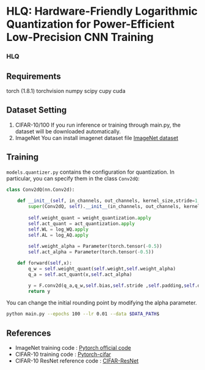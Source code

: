 # HLQ: Hardware-Friendly Logarithmic Quantization for Power-Efficient Low-Precision CNN Training
### HLQ

## Requirements

   torch (1.8.1)
   torchvision
   numpy
   scipy
   cupy
   cuda

## Dataset Setting
1. CIFAR-10/100
If you run inference or training through main.py, the dataset will be downloaded automatically.
2. ImageNet
You can install imagenet dataset file [ImageNet dataset](https://www.image-net.org/download)

## Training
`models.quantizer.py` contains the configuration for quantization. In particular, you can specify them in the class `Conv2dQ`:
```python
class Conv2dQ(nn.Conv2d):
    
    def __init__(self, in_channels, out_channels, kernel_size,stride=1, padding=0, dilation=1,groups=1,bias=False, power=True, additive=True, grad_scale=None):
        super(Conv2dQ, self).__init__(in_channels, out_channels, kernel_size, stride, padding, dilation, groups,bias)
        
        self.weight_quant = weight_quantization.apply
        self.act_quant = act_quantization.apply
        self.WL = log_WQ.apply
        self.AL = log_AQ.apply
 
        self.weight_alpha = Parameter(torch.tensor(-0.5))
        self.act_alpha = Parameter(torch.tensor(-0.5))

    def forward(self,x):
        q_w = self.weight_quant(self.weight,self.weight_alpha)
        q_a = self.act_quant(x,self.act_alpha)

        y = F.conv2d(q_a,q_w,self.bias,self.stride ,self.padding,self.dilation,self.groups)
        return y
```
You can change the initial rounding point by modifying the alpha parameter.


```bash
python main.py --epochs 100 --lr 0.01 --data $DATA_PATH$
```


## References
 * ImageNet training code : [Pytorch official code](https://github.com/pytorch/examples/blob/main/imagenet/main.py)
 * CIFAR-10 training code : [Pytorch-cifar](https://github.com/kuangliu/pytorch-cifar)
 * CIFAR-10 ResNet reference code : [CIFAR-ResNet](https://github.com/akamaster/pytorch_resnet_cifar10/blob/master/resnet.py)
